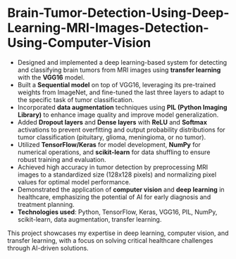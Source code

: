 # Brain-Tumor-Detection-Using-Deep-Learning-MRI-Images-Detection-Using-Computer-Vision
 
- Designed and implemented a deep learning-based system for detecting and classifying brain tumors from MRI images using **transfer learning** with the **VGG16** model.  
- Built a **Sequential model** on top of VGG16, leveraging its pre-trained weights from ImageNet, and fine-tuned the last three layers to adapt to the specific task of tumor classification.  
- Incorporated **data augmentation** techniques using **PIL (Python Imaging Library)** to enhance image quality and improve model generalization.  
- Added **Dropout layers** and **Dense layers** with **ReLU** and **Softmax** activations to prevent overfitting and output probability distributions for tumor classification (pituitary, glioma, meningioma, or no tumor).  
- Utilized **TensorFlow/Keras** for model development, **NumPy** for numerical operations, and **scikit-learn** for data shuffling to ensure robust training and evaluation.  
- Achieved high accuracy in tumor detection by preprocessing MRI images to a standardized size (128x128 pixels) and normalizing pixel values for optimal model performance.  
- Demonstrated the application of **computer vision** and **deep learning** in healthcare, emphasizing the potential of AI for early diagnosis and treatment planning.  
- **Technologies used**: Python, TensorFlow, Keras, VGG16, PIL, NumPy, scikit-learn, data augmentation, transfer learning.  

This project showcases my expertise in deep learning, computer vision, and transfer learning, with a focus on solving critical healthcare challenges through AI-driven solutions.
